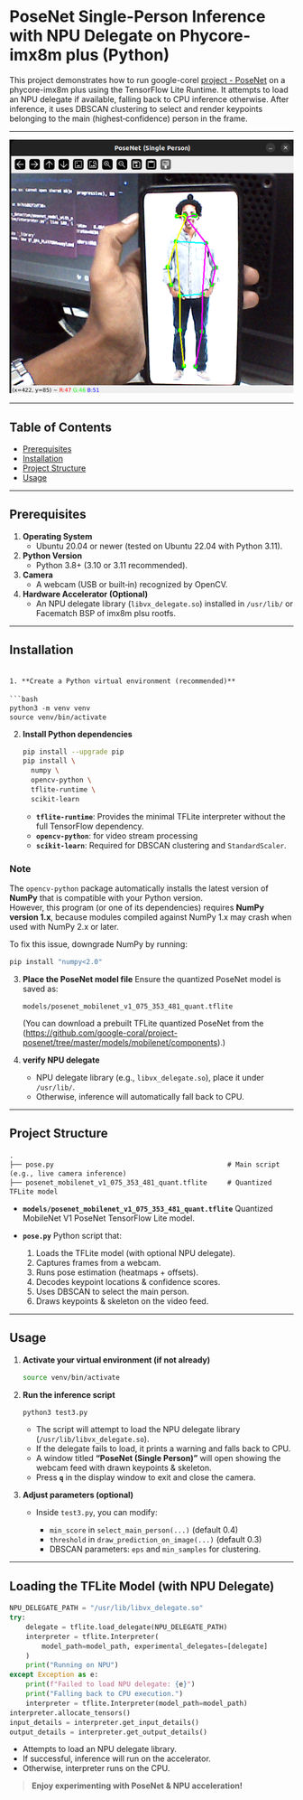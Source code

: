 # PoseNet Single-Person Inference with NPU Delegate on Phycore-imx8m plus (Python)
 
This project demonstrates how to run google-corel [project - PoseNet](https://github.com/google-coral/project-posenet)  on a phycore-imx8m plus  using the TensorFlow Lite Runtime. It attempts to load an NPU delegate if available, falling back to CPU inference otherwise. After inference, it uses DBSCAN clustering to select and render keypoints belonging to the main (highest‐confidence) person in the frame.
 
---

![Demo Image](output.png)

---
 
## Table of Contents
 
- [Prerequisites](#prerequisites)  
- [Installation](#installation)  
- [Project Structure](#project-structure)  
- [Usage](#usage)  
---
 
## Prerequisites
 
1. **Operating System**  
   - Ubuntu 20.04 or newer (tested on Ubuntu 22.04 with Python 3.11).  
2. **Python Version**  
   - Python 3.8+ (3.10 or 3.11 recommended).  
3. **Camera**  
   - A webcam (USB or built‐in) recognized by OpenCV.  
4. **Hardware Accelerator (Optional)**  
   - An NPU  delegate library (`libvx_delegate.so`) installed in `/usr/lib/` or Facematch BSP of imx8m plsu rootfs.  
 
---
 
## Installation
 
   ```
 
1. **Create a Python virtual environment (recommended)**
 
   ```bash
   python3 -m venv venv
   source venv/bin/activate
   ```

 
2. **Install Python dependencies**
 
   ```bash
   pip install --upgrade pip
   pip install \
     numpy \
     opencv-python \
     tflite-runtime \
     scikit-learn
   ```
 
   * **`tflite-runtime`**: Provides the minimal TFLite interpreter without the full TensorFlow dependency.
   * **`opencv-python`**: for video stream processing
   * **`scikit-learn`**: Required for DBSCAN clustering and `StandardScaler`.
### Note  
The `opencv-python` package automatically installs the latest version of **NumPy** that is compatible with your Python version.  
However, this program (or one of its dependencies) requires **NumPy version 1.x**, because modules compiled against NumPy 1.x may crash when used with NumPy 2.x or later.

To fix this issue, downgrade NumPy by running:  
```bash
pip install "numpy<2.0"
```
 
3. **Place the PoseNet model file**
   Ensure the quantized PoseNet model is saved as:
 
   ```text
   models/posenet_mobilenet_v1_075_353_481_quant.tflite
   ```
 
   (You can download a prebuilt TFLite quantized PoseNet from the (https://github.com/google-coral/project-posenet/tree/master/models/mobilenet/components).)
 
4. **verify NPU delegate**
 
   * NPU delegate library (e.g., `libvx_delegate.so`), place it under `/usr/lib/`.
   * Otherwise, inference will automatically fall back to CPU.
 
---
 
## Project Structure
 
```
.
├── pose.py                                           # Main script (e.g., live camera inference)
├── posenet_mobilenet_v1_075_353_481_quant.tflite     # Quantized TFLite model

```
 
* **`models/posenet_mobilenet_v1_075_353_481_quant.tflite`**
  Quantized MobileNet V1 PoseNet TensorFlow Lite model.
* **`pose.py`**
  Python script that:
 
  1. Loads the TFLite model (with optional NPU delegate).
  2. Captures frames from a webcam.
  3. Runs pose estimation (heatmaps + offsets).
  4. Decodes keypoint locations & confidence scores.
  5. Uses DBSCAN to select the main person.
  6. Draws keypoints & skeleton on the video feed.
 
---
 
## Usage
 
1. **Activate your virtual environment (if not already)**
 
   ```bash
   source venv/bin/activate
   ```
 
2. **Run the inference script**
 
   ```bash
   python3 test3.py
   ```
 
   * The script will attempt to load the NPU delegate library (`/usr/lib/libvx_delegate.so`).
   * If the delegate fails to load, it prints a warning and falls back to CPU.
   * A window titled **“PoseNet (Single Person)”** will open showing the webcam feed with drawn keypoints & skeleton.
   * Press **`q`** in the display window to exit and close the camera.
 
3. **Adjust parameters (optional)**
 
   * Inside `test3.py`, you can modify:
 
     * `min_score` in `select_main_person(...)` (default 0.4)
     * `threshold` in `draw_prediction_on_image(...)` (default 0.3)
     * DBSCAN parameters: `eps` and `min_samples` for clustering.
 
---
 
 
##  Loading the TFLite Model (with NPU Delegate)
 
```python
NPU_DELEGATE_PATH = "/usr/lib/libvx_delegate.so"
try:
    delegate = tflite.load_delegate(NPU_DELEGATE_PATH)
    interpreter = tflite.Interpreter(
        model_path=model_path, experimental_delegates=[delegate]
    )
    print("Running on NPU")
except Exception as e:
    print(f"Failed to load NPU delegate: {e}")
    print("Falling back to CPU execution.")
    interpreter = tflite.Interpreter(model_path=model_path)
interpreter.allocate_tensors()
input_details = interpreter.get_input_details()
output_details = interpreter.get_output_details()
```
 
* Attempts to load an NPU delegate library.
* If successful, inference will run on the accelerator.
* Otherwise, interpreter runs on the CPU.
 

 
> **Enjoy experimenting with PoseNet & NPU acceleration!**
